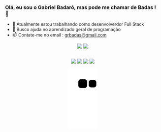 ### Olá, eu sou o Gabriel Badaró, mas pode me chamar de Badas ! 👋

- 🌱 Atualmente estou trabalhando como desenvolverdor Full Stack
- 🤔 Busco ajuda no aprendizado geral de programação
- 📫 Contate-me no email : grbadas@gmail.com

<div align="center">
  <a href="https://github.com/GRBadas">
  <img height="180em" src="https://github-readme-stats.vercel.app/api?username=GRBadas&show_icons=true&theme=dracula&include_all_commits=true&count_private=true"/>
  <img height="180em" src="https://github-readme-stats.vercel.app/api/top-langs/?username=GRBadas&layout=compact&langs_count=7&theme=dracula"/>

##
    
  <a href="https://www.instagram.com/rei.badass" target="_blank"><img src="https://img.shields.io/badge/-Instagram-%23E4405F?style=for-the-badge&logo=instagram&logoColor=white" target="_blank"></a>
 <a href="https://discord.gg/dHmbNrKQ" target="_blank"><img src="https://img.shields.io/badge/Discord-7289DA?style=for-the-badge&logo=discord&logoColor=white" target="_blank"></a> 
  <a href = "mailto:grbadas@gmail.com"><img src="https://img.shields.io/badge/-Gmail-%23333?style=for-the-badge&logo=gmail&logoColor=white" target="_blank"></a>
  <a href="https://www.linkedin.com/in/gabriel-badaro-22b5b5234/" target="_blank"><img src="https://img.shields.io/badge/-LinkedIn-%230077B5?style=for-the-badge&logo=linkedin&logoColor=white" target="_blank"></a> 
 
  ![Snake animation](https://github.com/rafaballerini/rafaballerini/blob/output/github-contribution-grid-snake.svg)
 
</div>
